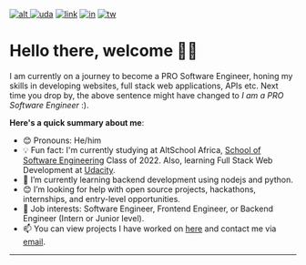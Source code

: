 <a href="https://altschoolafrica.com/schools/engineering">![alt](https://user-images.githubusercontent.com/70530526/194544818-3ed163d3-0a22-4bcc-8441-0888bd6a2036.png)
</a>
<a href="https://www.udacity.com/course/full-stack-web-developer-nanodegree--nd0044">![uda](https://user-images.githubusercontent.com/70530526/194544944-14789b81-9cd3-44f3-be21-1438ba5a04c1.png)</a>
<a href="#">![link](https://user-images.githubusercontent.com/70530526/194545073-72e9972d-66a9-4b10-b217-ddca946946b3.png)</a>
<a href="https://www.linkedin.com/in/omobolajisonde/">![in](https://user-images.githubusercontent.com/70530526/194545129-cbf39e7d-4585-4496-8ecb-af2110e9a6a5.png)</a>
<a href="https://twitter.com/iamsonde">![tw](https://user-images.githubusercontent.com/70530526/194545182-2a7e8263-28a5-4258-8a71-7612f5f3d1bf.png)</a>

# Hello there, welcome 👋🏾

I am currently on a journey to become a PRO Software Engineer, honing my skills in developing websites, full stack web applications, APIs etc.
Next time you drop by, the above sentence might have changed to *I am a PRO Software Engineer* :).

**Here's a quick summary about me**:

- 😊 Pronouns: He/him
- 💡 Fun fact: I'm currently studying at AltSchool Africa, [School of Software Engineering](https://altschoolafrica.com/schools/engineering) Class of 2022. Also, learning Full Stack Web Development at [Udacity](https://www.udacity.com/course/full-stack-web-developer-nanodegree--nd0044).
- 🌱 I’m currently learning backend development using nodejs and python.
- 😊 I’m looking for help with open source projects, hackathons, internships, and entry-level opportunities.
- 💼 Job interests: Software Engineer, Frontend Engineer, or Backend Engineer (Intern or Junior level).
- 📫 You can view projects I have worked on [here](https://github.com/omobolajisonde?tab=repositories) and contact me via <a href="mailto:wisdomomobolaji@gmail.com">email</a>.

---
